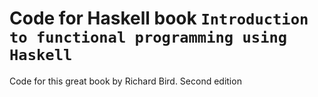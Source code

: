 # Code for Haskell book `Introduction to functional programming using Haskell`

Code for this great book by Richard Bird. Second edition
